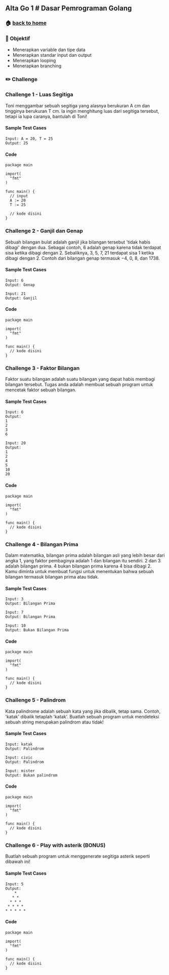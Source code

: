 ## Alta Go 1 # Dasar Pemrograman Golang

### 🏠 [back to home](./)

### 🎯 Objektif

- Menerapkan variable dan tipe data
- Menerapkan standar input dan output
- Menerapkan looping
- Menerapkan branching

### ✏️ Challenge

### Challenge 1 - Luas Segitiga

Toni menggambar sebuah segitiga yang alasnya berukuran A cm dan tingginya berukuran T cm. Ia ingin menghitung luas dari segitiga tersebut, tetapi ia lupa caranya, bantulah di Toni!

#### Sample Test Cases
```
Input: A = 20, T = 25
Output: 25
```

#### Code
```golang
package main

import(
  "fmt"
)

func main() {
  // input
  A := 20
  T := 25

  // kode disini
}
```

### Challenge 2 - Ganjil dan Genap

Sebuah bilangan bulat adalah ganjil jika bilangan tersebut 'tidak habis dibagi' dengan dua. Sebagai contoh, 6 adalah genap karena tidak terdapat sisa ketika dibagi dengan 2. Sebaliknya, 3, 5, 7, 21 terdapat sisa 1 ketika dibagi dengan 2. Contoh dari bilangan genap termasuk −4, 0, 8, dan 1738.

#### Sample Test Cases
```
Input: 6
Output: Genap

Input: 21
Output: Ganjil
```

#### Code
```golang
package main

import(
  "fmt"
)

func main() {
  // kode disini
}
```

### Challenge 3 - Faktor Bilangan

Faktor suatu bilangan adalah suatu bilangan yang dapat habis membagi bilangan tersebut. Tugas anda adalah membuat sebuah program untuk mencetak faktor sebuah bilangan.

#### Sample Test Cases
```
Input: 6
Output:
1
2
3
6

Input: 20
Output:
1
2
4
5
10
20
```

#### Code
```golang
package main

import(
  "fmt"
)

func main() {
  // kode disini
}
```

### Challenge 4 - Bilangan Prima

Dalam matematika, bilangan prima adalah bilangan asli yang lebih besar dari angka 1, yang faktor pembaginya adalah 1 dan bilangan itu sendiri. 2 dan 3 adalah bilangan prima. 4 bukan bilangan prima karena 4 bisa dibagi 2. Kamu diminta untuk membuat fungsi untuk menentukan bahwa sebuah bilangan termasuk bilangan prima atau tidak.

#### Sample Test Cases
```
Input: 3
Output: Bilangan Prima

Input: 7
Output: Bilangan Prima

Input: 10
Output: Bukan Bilangan Prima
```

#### Code
```golang
package main

import(
  "fmt"
)

func main() {
  // kode disini
}
```

### Challenge 5 - Palindrom

Kata palindrome adalah sebuah kata yang jika dibalik, tetap sama. Contoh, 'katak' dibalik tetaplah 'katak'. Buatlah sebuah program untuk mendeteksi sebuah string merupakan palindrom atau tidak!

#### Sample Test Cases
```
Input: katak
Output: Palindrom

Input: civic
Output: Palindrom

Input: mister
Output: Bukan palindrom
```

#### Code
```golang
package main

import(
  "fmt"
)

func main() {
  // kode disini
}
```

### Challenge 6 - Play with asterik (BONUS)

Buatlah sebuah program untuk menggenerate segitiga asterik seperti dibawah ini!

#### Sample Test Cases
```
Input: 5
Output:
    *
   * *
  * * *
 * * * *
* * * * *
```

#### Code
```golang
package main

import(
  "fmt"
)

func main() {
  // kode disini
}
```